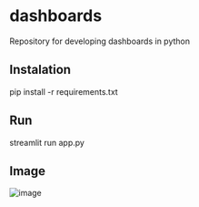 # dashboards
Repository for developing dashboards in python

## Instalation
pip install -r requirements.txt

## Run
streamlit run app.py

## Image
![image]("printscreen.jpg")